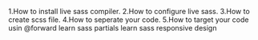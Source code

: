 1.How to install live sass compiler.
2.How to configure live sass.
3.How to create scss file.
4.How to seperate your code.
5.How to target your code usin @forward
learn sass partials
learn sass responsive design